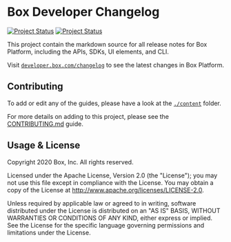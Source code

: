 # Box Developer Changelog

[![Project Status][opensource_img]][opensource]
[![Project
Status](https://opensource.box.com/badges/active.svg)](http://opensource.box.com/badges)

This project contain the markdown source for all release notes for Box Platform,
including the APIs, SDKs, UI elements, and CLI.

Visit [`developer.box.com/changelog`][boxdev] to see the latest changes in Box
Platform.

## Contributing

To add or edit any of the guides, please have a look at the
[`./content`](./content) folder.

For more details on adding to this project, please see the
[CONTRIBUTING.md][contrib] guide.

## Usage & License

Copyright 2020 Box, Inc. All rights reserved.

Licensed under the Apache License, Version 2.0 (the "License"); you may not use
this file except in compliance with the License. You may obtain a copy of the
License at http://www.apache.org/licenses/LICENSE-2.0.

Unless required by applicable law or agreed to in writing, software distributed
under the License is distributed on an "AS IS" BASIS, WITHOUT WARRANTIES OR
CONDITIONS OF ANY KIND, either express or implied. See the License for the
specific language governing permissions and limitations under the License.

[license]: LICENSE
[contrib]: CONTRIBUTING.md
[boxdev]: https://developer.box.com/changelog
[opensource]: http://opensource.box.com/badges

[opensource_img]: https://opensource.box.com/badges/active.svg
